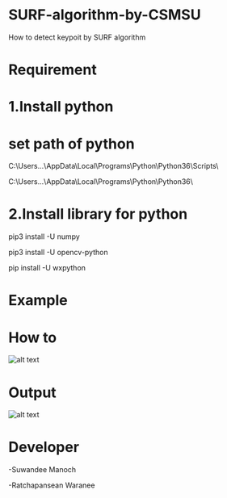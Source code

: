 # SURF-algorithm-by-CSMSU
How to detect keypoit by SURF algorithm
# Requirement
# 1.Install python
# set path of python
C:\Users...\AppData\Local\Programs\Python\Python36\Scripts\

C:\Users...\AppData\Local\Programs\Python\Python36\

# 2.Install library for python

pip3 install -U numpy

pip3 install -U opencv-python

pip install -U wxpython


# Example

# How to 

![alt text](https://scontent.fnak1-1.fna.fbcdn.net/v/t1.15752-9/48270613_286362345354642_1634720176979050496_n.png?_nc_cat=106&_nc_eui2=AeHSg_c40F6YuFNr9vh58kk4mXfmmIeTJLvkr1l2lifpRtGswJGO-ZBP-mTIdCyUEvXvybwE8sa981jw3M0_vx9XrPbAFTq3NptrXlLvT4JTRA&_nc_ht=scontent.fnak1-1.fna&oh=0d7c4a9e25f7bb8cb61f8352221b247e&oe=5CA7E8DB)

# Output

![alt text](classroom.google.com/c/MTUwNjI2NjAzNDVa)

# Developer
-Suwandee Manoch

-Ratchapansean Waranee
